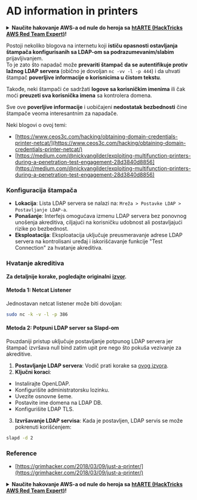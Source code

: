 # AD information in printers

<details>

<summary><strong>Naučite hakovanje AWS-a od nule do heroja sa</strong> <a href="https://training.hacktricks.xyz/courses/arte"><strong>htARTE (HackTricks AWS Red Team Expert)</strong></a><strong>!</strong></summary>

Drugi načini podrške HackTricks-u:

* Ako želite da vidite **vašu kompaniju reklamiranu na HackTricks-u** ili **preuzmete HackTricks u PDF formatu** proverite [**SUBSCRIPTION PLANS**](https://github.com/sponsors/carlospolop)!
* Nabavite [**zvanični PEASS & HackTricks swag**](https://peass.creator-spring.com)
* Otkrijte [**The PEASS Family**](https://opensea.io/collection/the-peass-family), našu kolekciju ekskluzivnih [**NFT-ova**](https://opensea.io/collection/the-peass-family)
* **Pridružite se** 💬 [**Discord grupi**](https://discord.gg/hRep4RUj7f) ili [**telegram grupi**](https://t.me/peass) ili nas **pratite** na **Twitter-u** 🐦 [**@carlospolopm**](https://twitter.com/hacktricks\_live)**.**
* **Podelite svoje hakovanje trikove slanjem PR-ova na** [**HackTricks**](https://github.com/carlospolop/hacktricks) i [**HackTricks Cloud**](https://github.com/carlospolop/hacktricks-cloud) github repozitorijume.

</details>

Postoji nekoliko blogova na internetu koji **ističu opasnosti ostavljanja štampača konfigurisanih sa LDAP-om sa podrazumevanim/slabim** prijavljivanjem.\
To je zato što napadač može **prevariti štampač da se autentifikuje protiv lažnog LDAP servera** (obično je dovoljan `nc -vv -l -p 444`) i da uhvati štampač **poverljive informacije o korisnicima u čistom tekstu**.

Takođe, neki štampači će sadržati **logove sa korisničkim imenima** ili čak moći **preuzeti sva korisnička imena** sa kontrolera domena.

Sve ove **poverljive informacije** i uobičajeni **nedostatak bezbednosti** čine štampače veoma interesantnim za napadače.

Neki blogovi o ovoj temi:

* [https://www.ceos3c.com/hacking/obtaining-domain-credentials-printer-netcat/](https://www.ceos3c.com/hacking/obtaining-domain-credentials-printer-netcat/)
* [https://medium.com/@nickvangilder/exploiting-multifunction-printers-during-a-penetration-test-engagement-28d3840d8856](https://medium.com/@nickvangilder/exploiting-multifunction-printers-during-a-penetration-test-engagement-28d3840d8856)

### Konfiguracija štampača

* **Lokacija**: Lista LDAP servera se nalazi na: `Mreža > Postavke LDAP > Postavljanje LDAP-a`.
* **Ponašanje**: Interfejs omogućava izmenu LDAP servera bez ponovnog unošenja akreditiva, ciljajući na korisničku udobnost ali postavljajući rizike po bezbednost.
* **Eksploatacija**: Eksploatacija uključuje preusmeravanje adrese LDAP servera na kontrolisani uređaj i iskorišćavanje funkcije "Test Connection" za hvatanje akreditiva.

### Hvatanje akreditiva

**Za detaljnije korake, pogledajte originalni** [**izvor**](https://grimhacker.com/2018/03/09/just-a-printer/)**.**

#### Metoda 1: Netcat Listener

Jednostavan netcat listener može biti dovoljan:

```bash
sudo nc -k -v -l -p 386
```

#### Metoda 2: Potpuni LDAP server sa Slapd-om

Pouzdaniji pristup uključuje postavljanje potpunog LDAP servera jer štampač izvršava null bind zatim upit pre nego što pokuša vezivanje za akreditive.

1. **Postavljanje LDAP servera**: Vodič prati korake sa [ovog izvora](https://www.server-world.info/en/note?os=Fedora\_26\&p=openldap).
2. **Ključni koraci**:

* Instalirajte OpenLDAP.
* Konfigurišite administratorsku lozinku.
* Uvezite osnovne šeme.
* Postavite ime domena na LDAP DB.
* Konfigurišite LDAP TLS.

3. **Izvršavanje LDAP servisa**: Kada je postavljen, LDAP servis se može pokrenuti korišćenjem:

```bash
slapd -d 2
```

### Reference

* [https://grimhacker.com/2018/03/09/just-a-printer/](https://grimhacker.com/2018/03/09/just-a-printer/)

<details>

<summary><strong>Naučite hakovanje AWS-a od nule do heroja sa</strong> <a href="https://training.hacktricks.xyz/courses/arte"><strong>htARTE (HackTricks AWS Red Team Expert)</strong></a><strong>!</strong></summary>

Drugi načini podrške HackTricks-u:

* Ako želite da vidite **vašu kompaniju reklamiranu na HackTricks-u** ili **preuzmete HackTricks u PDF formatu** proverite [**PLANOVE ZA PRETPLATU**](https://github.com/sponsors/carlospolop)!
* Nabavite [**zvanični PEASS & HackTricks swag**](https://peass.creator-spring.com)
* Otkrijte [**The PEASS Family**](https://opensea.io/collection/the-peass-family), našu kolekciju ekskluzivnih [**NFT-ova**](https://opensea.io/collection/the-peass-family)
* **Pridružite se** 💬 [**Discord grupi**](https://discord.gg/hRep4RUj7f) ili [**telegram grupi**](https://t.me/peass) ili nas **pratite** na **Twitter-u** 🐦 [**@carlospolopm**](https://twitter.com/hacktricks\_live)**.**
* **Podelite svoje hakovanje trikove slanjem PR-ova na** [**HackTricks**](https://github.com/carlospolop/hacktricks) i [**HackTricks Cloud**](https://github.com/carlospolop/hacktricks-cloud) github repozitorijume.

</details>

